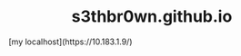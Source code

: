 <style> 
h1{
  text-align: center;
  
}

</style>
<h1>s3thbr0wn.github.io </h1>
 [my localhost](https://10.183.1.9/)
